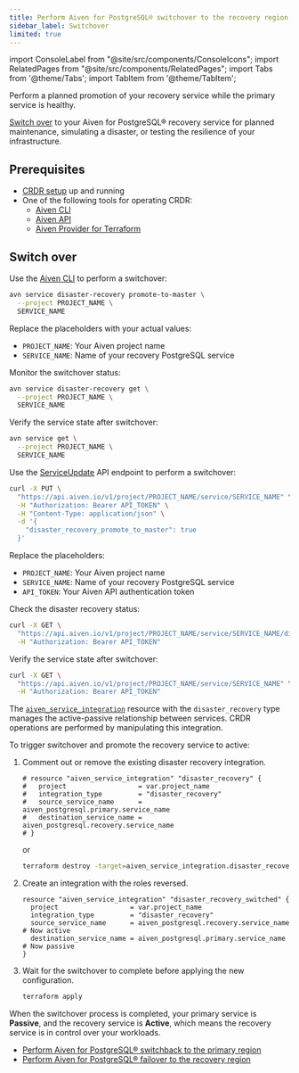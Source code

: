 ```yaml
---
title: Perform Aiven for PostgreSQL® switchover to the recovery region
sidebar_label: Switchover
limited: true
---
```


import ConsoleLabel from "@site/src/components/ConsoleIcons";
import RelatedPages from "@site/src/components/RelatedPages";
import Tabs from '@theme/Tabs';
import TabItem from '@theme/TabItem';

Perform a planned promotion of your recovery service while the primary service is healthy.

[Switch over](/docs/products/postgresql/crdr/crdr-overview#switchover-to-the-recovery-region)
to your Aiven for PostgreSQL® recovery service for planned maintenance, simulating a
disaster, or testing the resilience of your infrastructure.

## Prerequisites

- [CRDR setup](/docs/products/postgresql/crdr/enable-crdr) up and running
- One of the following tools for operating CRDR:
  - [Aiven CLI](/docs/tools/cli)
  - [Aiven API](/docs/tools/api)
  - [Aiven Provider for Terraform](https://registry.terraform.io/providers/aiven/aiven/latest/docs)

## Switch over

<Tabs>
<TabItem value="cli" label="CLI">

Use the [Aiven CLI](/docs/tools/cli) to perform a switchover:

```bash
avn service disaster-recovery promote-to-master \
  --project PROJECT_NAME \
  SERVICE_NAME
```

Replace the placeholders with your actual values:

- `PROJECT_NAME`: Your Aiven project name
- `SERVICE_NAME`: Name of your recovery PostgreSQL service

Monitor the switchover status:

```bash
avn service disaster-recovery get \
  --project PROJECT_NAME \
  SERVICE_NAME
```

Verify the service state after switchover:

```bash
avn service get \
  --project PROJECT_NAME \
  SERVICE_NAME
```

</TabItem>
<TabItem value="api" label="API">

Use the [ServiceUpdate](https://api.aiven.io/doc/#tag/Service/operation/ServiceUpdate) API
endpoint to perform a switchover:

```bash
curl -X PUT \
  "https://api.aiven.io/v1/project/PROJECT_NAME/service/SERVICE_NAME" \
  -H "Authorization: Bearer API_TOKEN" \
  -H "Content-Type: application/json" \
  -d '{
    "disaster_recovery_promote_to_master": true
  }'
```

Replace the placeholders:

- `PROJECT_NAME`: Your Aiven project name
- `SERVICE_NAME`: Name of your recovery PostgreSQL service
- `API_TOKEN`: Your Aiven API authentication token

Check the disaster recovery status:

```bash
curl -X GET \
  "https://api.aiven.io/v1/project/PROJECT_NAME/service/SERVICE_NAME/disaster-recovery" \
  -H "Authorization: Bearer API_TOKEN"
```

Verify the service state after switchover:

```bash
curl -X GET \
  "https://api.aiven.io/v1/project/PROJECT_NAME/service/SERVICE_NAME" \
  -H "Authorization: Bearer API_TOKEN"
```

</TabItem>
<TabItem value="tf" label="Terraform">

The
[`aiven_service_integration`](https://registry.terraform.io/providers/aiven/aiven/latest/docs/resources/service_integration)
resource with the `disaster_recovery` type manages the active-passive relationship between
services. CRDR operations are performed by manipulating this integration.

To trigger switchover and promote the recovery service to active:

1. Comment out or remove the existing disaster recovery integration.

   ```hcl
   # resource "aiven_service_integration" "disaster_recovery" {
   #   project                  = var.project_name
   #   integration_type         = "disaster_recovery"
   #   source_service_name      = aiven_postgresql.primary.service_name
   #   destination_service_name = aiven_postgresql.recovery.service_name
   # }
   ```

   or

   ```bash
   terraform destroy -target=aiven_service_integration.disaster_recovery
   ```

1. Create an integration with the roles reversed.

   ```hcl
   resource "aiven_service_integration" "disaster_recovery_switched" {
     project                  = var.project_name
     integration_type         = "disaster_recovery"
     source_service_name      = aiven_postgresql.recovery.service_name   # Now active
     destination_service_name = aiven_postgresql.primary.service_name    # Now passive
   }
   ```

1. Wait for the switchover to complete before applying the new configuration.

   ```bash
   terraform apply
   ```

</TabItem>
</Tabs>

When the switchover process is completed, your primary service is **Passive**, and the
recovery service is **Active**, which means the recovery service is in control over your
workloads.

<RelatedPages/>

- [Perform Aiven for PostgreSQL® switchback to the primary region](/docs/products/postgresql/crdr/switchover/crdr-switchback)
- [Perform Aiven for PostgreSQL® failover to the recovery region](/docs/products/postgresql/crdr/failover/crdr-failover-to-recovery)
